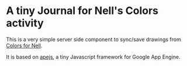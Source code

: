 # A tiny Journal for Nell's Colors activity

This is a very simple server side component to sync/save drawings from
[Colors for Nell](http://github.com/cscott/nell-colors).

It is based on
[apejs](http://lmatteis.github.com/apejs/), a tiny Javascript framework for
Google App Engine.

